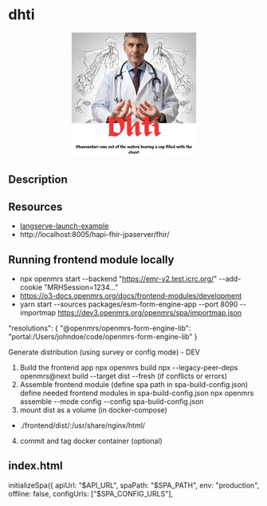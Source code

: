 # dhti

<p align="center">
  <img src="https://github.com/dermatologist/dhti/blob/main/notes/dhti.jpg" />
</p>

## Description


## Resources

* [langserve-launch-example](https://github.com/langchain-ai/langserve-launch-example)
* http://localhost:8005/hapi-fhir-jpaserver/fhir/

## Running frontend module locally

* npx openmrs start --backend "https://emr-v2.test.icrc.org/" --add-cookie "MRHSession=1234..."
* https://o3-docs.openmrs.org/docs/frontend-modules/development
* yarn start --sources packages/esm-form-engine-app  --port 8090 --importmap https://dev3.openmrs.org/openmrs/spa/importmap.json

"resolutions": {
  "@openmrs/openmrs-form-engine-lib": "portal:/Users/johndoe/code/openmrs-form-engine-lib"
}


Generate distribution (using survey or config mode) - DEV
1. Build the frontend app
npx openmrs build
npx --legacy-peer-deps openmrs@next build --target dist --fresh (if conflicts or errors)
2. Assemble frontend module (define spa path in spa-build-config.json)
define needed frontend modules in spa-build-config.json
npx openmrs assemble --mode config --config spa-build-config.json
3. mount dist as a volume (in docker-compose)
- ./frontend/dist/:/usr/share/nginx/html/
4. commit and tag docker container (optional)


## index.html
initializeSpa({
        apiUrl: "$API_URL",
        spaPath: "$SPA_PATH",
        env: "production",
        offline: false,
        configUrls: ["$SPA_CONFIG_URLS"],


